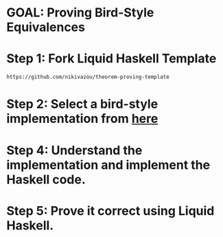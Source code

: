GOAL: Proving Bird-Style Equivalences
=======================================


# Step 1: Fork Liquid Haskell Template
 
```
https://github.com/nikivazou/theorem-proving-template
```

# Step 2: Select a bird-style implementation from [here](https://ht.transparencytoolkit.org/rcs-dev%5Cshare/HOME/Zeno/EBooks/Pearls%20of%20Functional%20Algorithms%20Design.pdf)

# Step 4: Understand the implementation and implement the Haskell code. 

# Step 5: Prove it correct using Liquid Haskell.  
